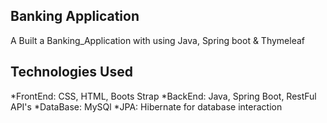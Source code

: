 ## Banking Application
 A Built a Banking_Application with using Java, Spring boot & Thymeleaf
## Technologies Used
 *FrontEnd: CSS, HTML, Boots Strap
 *BackEnd: Java, Spring Boot, RestFul API's
 *DataBase: MySQl
 *JPA: Hibernate for database interaction

 
